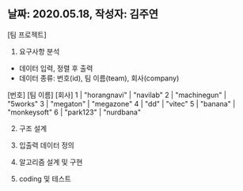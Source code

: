 ## 날짜: 2020.05.18, 작성자: 김주연
[팀 프로젝트]

1. 요구사항 분석
- 데이터 입력, 정렬 후 출력
- 데이터 종류: 번호(id), 팀 이름(team), 회사(company)

[번호]   [팀 이름]      [회사]
 1    | "horangnavi" | "navilab"
 2    | "machinegun" | "5works"
 3    | "megaton"    | "megazone"
 4    | "dd"         | "vitec"
 5    | "banana"     | "monkeysoft"
 6    | "park123"    | "nurdbana" 


2. 구조 설계


3. 입출력 데이터 정의 


4. 알고리즘 설계 및 구현 


5. coding 및 테스트
